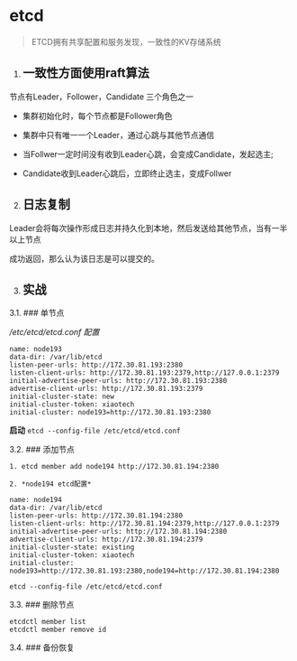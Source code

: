 # etcd

> ETCD拥有共享配置和服务发现，一致性的KV存储系统

1. ## 一致性方面使用raft算法

  节点有Leader，Follower，Candidate 三个角色之一

- 集群初始化时，每个节点都是Follower角色

- 集群中只有唯一一个Leader，通过心跳与其他节点通信

- 当Follwer一定时间没有收到Leader心跳，会变成Candidate，发起选主;

- Candidate收到Leader心跳后，立即终止选主，变成Follwer

2. ## 日志复制

  Leader会将每次操作形成日志并持久化到本地，然后发送给其他节点，当有一半以上节点

成功返回，那么认为该日志是可以提交的。

3. ## 实战

3.1. ### 单节点

*/etc/etcd/etcd.conf 配置*

```
name: node193
data-dir: /var/lib/etcd
listen-peer-urls: http://172.30.81.193:2380
listen-client-urls: http://172.30.81.193:2379,http://127.0.0.1:2379
initial-advertise-peer-urls: http://172.30.81.193:2380
advertise-client-urls: http://172.30.81.193:2379
initial-cluster-state: new
initial-cluster-token: xiaotech
initial-cluster: node193=http://172.30.81.193:2380
```

**启动**
`etcd --config-file /etc/etcd/etcd.conf`

3.2. ### 添加节点

```
1. etcd member add node194 http://172.30.81.194:2380

2. *node194 etcd配置*

name: node194
data-dir: /var/lib/etcd
listen-peer-urls: http://172.30.81.194:2380
listen-client-urls: http://172.30.81.194:2379,http://127.0.0.1:2379
initial-advertise-peer-urls: http://172.30.81.194:2380
advertise-client-urls: http://172.30.81.194:2379
initial-cluster-state: existing
initial-cluster-token: xiaotech
initial-cluster: node193=http://172.30.81.193:2380,node194=http://172.30.81.194:2380

etcd --config-file /etc/etcd/etcd.conf

```

3.3. ### 删除节点

```
etcdctl member list
etcdctl member remove id
```

3.4. ### 备份恢复

 
